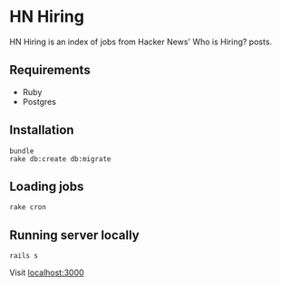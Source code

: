 # HN Hiring

HN Hiring is an index of jobs from Hacker News' Who is Hiring? posts.

## Requirements

* Ruby
* Postgres

## Installation

```
bundle
rake db:create db:migrate
```

## Loading jobs

```
rake cron
```

## Running server locally

```
rails s
```

Visit [localhost:3000](http://localhost:3000)
